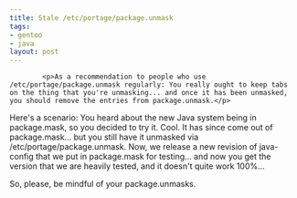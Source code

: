 ```yaml
--- 
title: Stale /etc/portage/package.unmask
tags: 
- gentoo
- java
layout: post
---
```


			<p>As a recommendation to people who use /etc/portage/package.unmask regularly: You really ought to keep tabs on the thing that you're unmasking... and once it has been unmasked, you should remove the entries from package.unmask.</p>

<p>Here's a scenario: You heard about the new Java system being in package.mask, so you decided to try it. Cool. It has since come out of package.mask... but you still have it unmasked via /etc/portage/package.unmask. Now, we release a new revision of java-config that we put in package.mask for testing... and now you get the version that we are heavily tested, and it doesn't quite work 100%...</p>

<p>So, please, be mindful of your package.unmasks.</p>					
